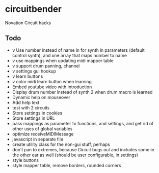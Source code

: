 # circuitbender
Novation Circuit hacks

## Todo
- v Use number instead of name in for synth in parameters (default control synth), and one array that maps number to name
- v use mappings when updating midi mapper table
- v support drum panning, channel
- v settings gui hookup
- v learn buttons
- v color midi learn button when learning
- Embed youtube video with introduction
- Display drum number instead of synth 2 when drum macro is learned
- Dynamic help on mouseover
- Add help text
- test with 2 circuits
- Store settings in cookies
- Store settings in URL
- pass mappings as parameter to functions, and settings, and get rid of other uses of global variables
- optimize receiveMIDIMessage
- javascript in separate file
- create utility class for the non-gui stuff, perhaps
- don't pan to extremes, because Circuit bugs out and includes some in the other ear as well
  (should be user configurable, in settings)
- style buttons
- style mapper table, remove borders, rounded corners
